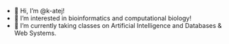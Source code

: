 - 👋 Hi, I’m @k-atej!
- 👀 I’m interested in bioinformatics and computational biology!
- 🌱 I’m currently taking classes on Artificial Intelligence and Databases & Web Systems.

<!---
k-atej/k-atej is a ✨ special ✨ repository because its `README.md` (this file) appears on your GitHub profile.
You can click the Preview link to take a look at your changes.
--->

